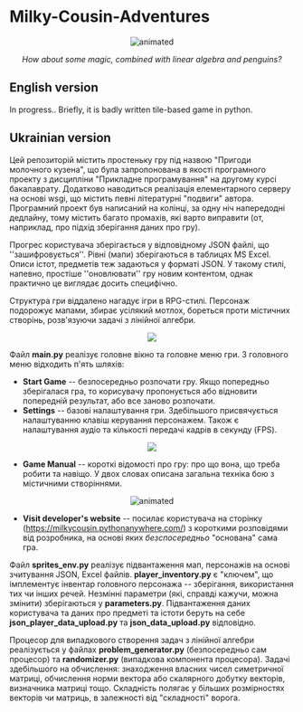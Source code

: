 # Milky-Cousin-Adventures

<p align="center">
  <img src=https://user-images.githubusercontent.com/45886410/173920445-09f3a94a-4a03-4455-af72-ea479dce0351.gif alt="animated">
</p>

<p align="center">
<i>How about some magic, combined with linear algebra and penguins?</i>
</p>

## English version

In progress.. Briefly, it is badly written tile-based game in python.

## Ukrainian version

Цей репозиторій містить простеньку гру під назвою "Пригоди молочного кузена", що була запропонована в якості програмного проекту з дисципліни "Прикладне програмування" на другому курсі бакалаврату. Додатково наводиться реалізація елементарного серверу на основі wsgi, що містить певні літературні "подвиги" автора. Програмний проект був написаний на колінці, за одну ніч напередодні дедлайну, тому містить багато промахів, які варто виправити (от, наприклад, про підхід зберігання даних про гру).

Прогрес користувача зберігається у відповідному JSON файлі, що ''зашифровується''. Рівні (мапи) зберігаються в таблицях MS Excel. Описи істот, предметів теж задаються у форматі JSON. У такому стилі, напевно, простіше ''оновлювати'' гру новим контентом, однак практично це виглядає досить специфічно.

Структура гри віддалено нагадує ігри в RPG-стилі. Персонаж подорожує мапами, збирає усілякий мотлох, бореться проти містичних створінь, розв'язуючи задачі з лінійної алгебри.

<p align="center">
  <img src=https://user-images.githubusercontent.com/45886410/173909541-ede913d9-f51f-4d34-a1bb-44eb796d31b2.png>
</p>

Файл **main.py** реалізує головне вікно та головне меню гри. З головного меню відходить п'ять шляхів:

- **Start Game** -- безпосередньо розпочати гру. Якщо попередньо зберігалася гра, то корисувачу пропонується або відновити попередній результат, або все заново розпочати.
- **Settings** -- базові налаштування гри. Здебільшого присвячується налаштуванню клавіш керування персонажем. Також є налаштування аудіо та кількості передачі кадрів в секунду (FPS).

<p align="center">
  <img src=https://user-images.githubusercontent.com/45886410/173922352-53b5cf79-e406-44b6-b5b2-6ef2cc2af09e.png>
</p>

- **Game Manual** -- короткі відомості про гру: про що вона, що треба робити та навіщо. У двох словах описана загальна техніка бою з містичними створіннями.

<p align="center">
  <img src=https://user-images.githubusercontent.com/45886410/173926557-7672abc4-85a3-45f6-ba15-97c29c604c18.gif alt="animated">
</p>

- **Visit developer's website** -- посилає користувача на сторінку (https://milkycousin.pythonanywhere.com/) з короткими розповідями від розробника, на основі яких *безспосередньо* "основана" сама гра.

Файл **sprites_env.py** реалізує підвантаження мап, персонажів на основі зчитування JSON, Excel файлів. **player_inventory.py** є "ключем", що імплементує інвентар головного персонажа -- зберігання, використання тих чи інших речей. Незмінні параметри (які, справді кажучи, можна змінити) зберігаються у **parameters.py**. Підвантаження даних користувача та даних про предметі та істоти беруть на себе **json_player_data_upload.py** та **json_data_upload.py** відповідно.

Процесор для випадкового створення задач з лінійної алгебри реалізується у файлах **problem_generator.py** (безпосередньо сам процесор) та **randomizer.py** (випадкова компонента процесора). Задачі здебільшого на обчислення: знаходження власних чисел симетричної матриці, обчислення норми вектора або скалярного добутку векторів, визначника матриці тощо. Складність полягає у більших розмірностях векторів чи матриць, в залежності від "складності" ворога.
